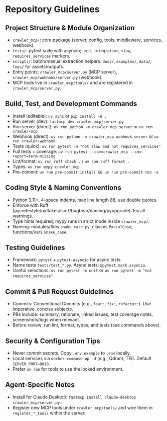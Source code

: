 # Repository Guidelines

## Project Structure & Module Organization
- `crawler_mcp/`: core package (server, config, tools, middleware, services, webhook).
- `tests/`: pytest suite with asyncio; `unit`, `integration`, `slow`, `requires_services` markers.
- `scripts/`: batch/manual extraction helpers. `docs/`, `examples/`, `data/`, `logs/` for assets/outputs.
- Entry points: `crawler_mcp/server.py` (MCP server), `crawler_mcp/webhook/server.py` (webhook).
- MCP tools live in `crawler_mcp/tools/` and are registered in `crawler_mcp/server.py`.

## Build, Test, and Development Commands
- Install (editable): `uv sync` or `pip install -e .`
- Run server (dev): `fastmcp dev crawler_mcp/server.py`
- Run server (direct): `uv run python -m crawler_mcp.server` or `uv run crawler-mcp`
- Webhook (direct): `uv run python -m crawler_mcp.webhook.server` or `uv run crawler-webhook`
- Tests (quick): `uv run pytest -m "not slow and not requires_services"`
- Full tests + coverage: `uv run pytest --cov=crawler_mcp --cov-report=term-missing`
- Lint/format: `uv run ruff check .` / `uv run ruff format .`
- Types: `uv run mypy crawler_mcp`
- Pre-commit: `uv run pre-commit install && uv run pre-commit run -a`

## Coding Style & Naming Conventions
- Python 3.11+, 4-space indents, max line length 88, use double quotes.
- Enforce with Ruff (pycodestyle/pyflakes/isort/bugbear/naming/pyupgrade). Fix all warnings.
- Type hints required; mypy runs in strict mode inside `crawler_mcp/`.
- Naming: modules/files `snake_case.py`; classes `PascalCase`; functions/vars `snake_case`.

## Testing Guidelines
- Framework: `pytest` + `pytest-asyncio` for async tests.
- Name tests `tests/test_*.py`. Async tests: `@pytest.mark.asyncio`.
- Useful selections: `uv run pytest -m unit` or `uv run pytest -m "not requires_services"`.

## Commit & Pull Request Guidelines
- Commits: Conventional Commits (e.g., `feat:`, `fix:`, `refactor:`). Use imperative, concise subjects.
- PRs include: summary, rationale, linked issues, test coverage notes, screenshots/logs when relevant.
- Before review: run lint, format, types, and tests (see commands above).

## Security & Configuration Tips
- Never commit secrets. Copy `.env.example` to `.env` locally.
- Local services via `docker-compose up -d` (e.g., Qdrant, TEI). Default `SERVER_PORT=8010`.
- Prefer `uv run` for tools to use the locked environment.

## Agent-Specific Notes
- Install for Claude Desktop: `fastmcp install claude-desktop crawler_mcp/server.py`.
- Register new MCP tools under `crawler_mcp/tools/` and wire them in `register_*_tools` within the server.
